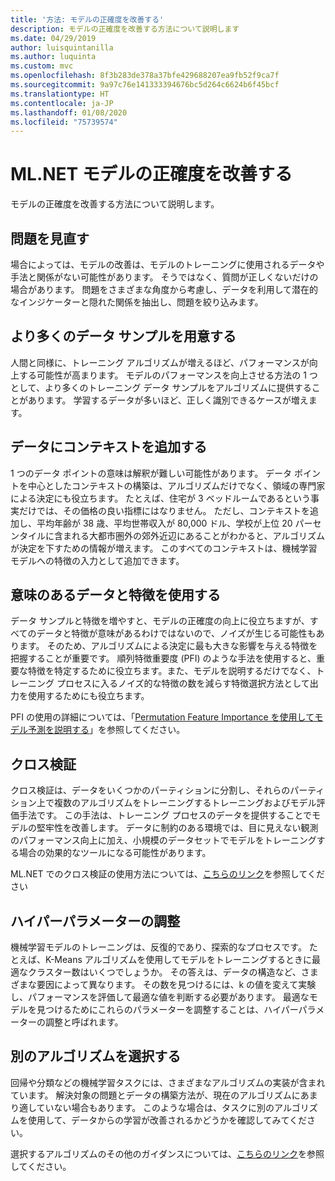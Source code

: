 ```yaml
---
title: '方法: モデルの正確度を改善する'
description: モデルの正確度を改善する方法について説明します
ms.date: 04/29/2019
author: luisquintanilla
ms.author: luquinta
ms.custom: mvc
ms.openlocfilehash: 8f3b283de378a37bfe429688207ea9fb52f9ca7f
ms.sourcegitcommit: 9a97c76e141333394676bc5d264c6624b6f45bcf
ms.translationtype: HT
ms.contentlocale: ja-JP
ms.lasthandoff: 01/08/2020
ms.locfileid: "75739574"
---
```

# <a name="improve-mlnet-model-accuracy"></a>ML.NET モデルの正確度を改善する

モデルの正確度を改善する方法について説明します。

## <a name="reframe-the-problem"></a>問題を見直す

場合によっては、モデルの改善は、モデルのトレーニングに使用されるデータや手法と関係がない可能性があります。 そうではなく、質問が正しくないだけの場合があります。 問題をさまざまな角度から考慮し、データを利用して潜在的なインジケーターと隠れた関係を抽出し、問題を絞り込みます。

## <a name="provide-more-data-samples"></a>より多くのデータ サンプルを用意する

人間と同様に、トレーニング アルゴリズムが増えるほど、パフォーマンスが向上する可能性が高まります。 モデルのパフォーマンスを向上させる方法の 1 つとして、より多くのトレーニング データ サンプルをアルゴリズムに提供することがあります。 学習するデータが多いほど、正しく識別できるケースが増えます。

## <a name="add-context-to-the-data"></a>データにコンテキストを追加する

1 つのデータ ポイントの意味は解釈が難しい可能性があります。 データ ポイントを中心としたコンテキストの構築は、アルゴリズムだけでなく、領域の専門家による決定にも役立ちます。 たとえば、住宅が 3 ベッドルームであるという事実だけでは、その価格の良い指標にはなりません。 ただし、コンテキストを追加し、平均年齢が 38 歳、平均世帯収入が 80,000 ドル、学校が上位 20 パーセンタイルに含まれる大都市圏外の郊外近辺にあることがわかると、アルゴリズムが決定を下すための情報が増えます。 このすべてのコンテキストは、機械学習モデルへの特徴の入力として追加できます。

## <a name="use-meaningful-data-and-features"></a>意味のあるデータと特徴を使用する

データ サンプルと特徴を増やすと、モデルの正確度の向上に役立ちますが、すべてのデータと特徴が意味があるわけではないので、ノイズが生じる可能性もあります。 そのため、アルゴリズムによる決定に最も大きな影響を与える特徴を把握することが重要です。 順列特徴重要度 (PFI) のような手法を使用すると、重要な特徴を特定するために役立ちます。また、モデルを説明するだけでなく、トレーニング プロセスに入るノイズ的な特徴の数を減らす特徴選択方法として出力を使用するためにも役立ちます。

PFI の使用の詳細については、「[Permutation Feature Importance を使用してモデル予測を説明する](../how-to-guides/explain-machine-learning-model-permutation-feature-importance-ml-net.md)」を参照してください。

## <a name="cross-validation"></a>クロス検証

クロス検証は、データをいくつかのパーティションに分割し、それらのパーティション上で複数のアルゴリズムをトレーニングするトレーニングおよびモデル評価手法です。 この手法は、トレーニング プロセスのデータを提供することでモデルの堅牢性を改善します。 データに制約のある環境では、目に見えない観測のパフォーマンス向上に加え、小規模のデータセットでモデルをトレーニングする場合の効果的なツールになる可能性があります。

ML.NET でのクロス検証の使用方法については、[こちらのリンク](../how-to-guides/train-machine-learning-model-cross-validation-ml-net.md)を参照してください

## <a name="hyperparameter-tuning"></a>ハイパーパラメーターの調整

機械学習モデルのトレーニングは、反復的であり、探索的なプロセスです。 たとえば、K-Means アルゴリズムを使用してモデルをトレーニングするときに最適なクラスター数はいくつでしょうか。 その答えは、データの構造など、さまざまな要因によって異なります。 その数を見つけるには、k の値を変えて実験し、パフォーマンスを評価して最適な値を判断する必要があります。 最適なモデルを見つけるためにこれらのパラメーターを調整することは、ハイパーパラメーターの調整と呼ばれます。

## <a name="choose-a-different-algorithm"></a>別のアルゴリズムを選択する

回帰や分類などの機械学習タスクには、さまざまなアルゴリズムの実装が含まれています。 解決対象の問題とデータの構築方法が、現在のアルゴリズムにあまり適していない場合もあります。 このような場合は、タスクに別のアルゴリズムを使用して、データからの学習が改善されるかどうかを確認してみてください。

選択するアルゴリズムのその他のガイダンスについては、[こちらのリンク](../how-to-choose-an-ml-net-algorithm.md)を参照してください。

